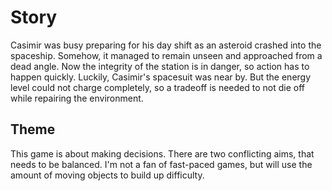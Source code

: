 # Story

Casimir was busy preparing for his day shift as an asteroid crashed into the
spaceship. Somehow, it managed to remain unseen and approached from a dead
angle. Now the integrity of the station is in danger, so action has to
happen quickly. Luckily, Casimir's spacesuit was near by. But the energy
level could not charge completely, so a tradeoff is needed to not die off
while repairing the environment.

## Theme

This game is about making decisions. There are two conflicting aims, that
needs to be balanced. I'm not a fan of fast-paced games, but will use the
amount of moving objects to build up difficulty.
